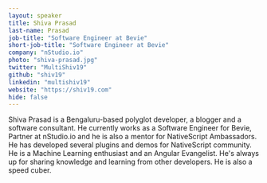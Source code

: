 ```yaml
---
layout: speaker
title: Shiva Prasad
last-name: Prasad
job-title: "Software Engineer at Bevie"
short-job-title: "Software Engineer at Bevie"
company: "nStudio.io"
photo: "shiva-prasad.jpg"
twitter: "MultiShiv19"
github: "shiv19"
linkedin: "multishiv19"
website: "https://shiv19.com"
hide: false
---
```


Shiva Prasad is a Bengaluru-based polyglot developer, a blogger and a software consultant. He currently works as a Software Engineer for Bevie, Partner at nStudio.io and he is also a mentor for NativeScript Ambassadors. He has developed several plugins and demos for NativeScript community. He is a Machine Learning enthusiast and an Angular Evangelist. He's always up for sharing knowledge and learning from other developers. He is also a speed cuber.